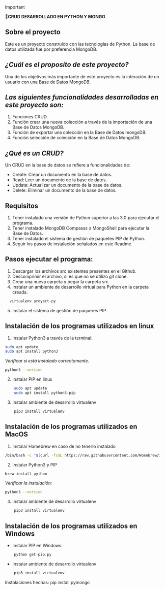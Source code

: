 > [!IMPORTANT]
> **🚀CRUD DESARROLLADO EN PYTHON Y MONGO**

## Sobre el proyecto
Este es un proyecto construído con las tecnologías de Python.
La base de datos utilizada fue por preferencia MongoDB.

## _¿Cuál es el proposito de este proyecto?_
Una de los objetivos más importante de este proyecto es la interación de un usuario con una Base de Datos MongoDB.

## _Las siguientes funcionalidades desarrolladas en este proyecto son:_
1. Funciones CRUD. 
2. Función crear una nueva colección a través de la importación de una Base de Datos MongoDB.
3. Función de exportar una colección en la Base de Datos mongoDB.
4. Función selección de colección en la Base de Datos MongoDB.

## _¿Qué es un CRUD?_
Un CRUD en la base de datos se refiere a funcionalidades de:
* Create: Crear un documento en la base de datos.
* Read: Leer un documento de la base de datos.
* Update: Actualizar un documento de la base de datos.
* Delete: Eliminar un documento de la base de datos.

## Requisitos

1. Tener instalado una versión de Python superior a las 3.0 para ejecutar el programa.
2. Tener instalado MongoDB Compasss o MongoShell para ejecutar la Base de Datos.
3. Tener instalado el sistema de gestión de paquetes PIP de Python.
4. Seguir los pasos de instalación señalados en este Readme.

## Pasos ejecutar el programa:
1. Descargar los archivos src existentes presentes en el Github.
2. Descomprimir el archivo, si es que no se utilizó git clone.
3. Crear una nueva carpeta y pegar la carpeta src.
4. Instalar un ambiente de desarrollo virtual para Python en la carpeta creada.
```sh
  virtualenv proyect-py

  ```
5. Instalar el sistema de gestión de paqueres PIP.

## Instalación de los programas utilizados en linux
1. Instalar Python3 a través de la terminal.
```sh
sudo apt update
sudo apt install python3
```
_Verificar si está instalado correctamente._
```sh
python3 --version
```
2. Instalar PIP en linux
```sh
    sudo apt update
    sudo apt install python3-pip
  ```
3. Instalar ambiente de desarrollo virtualenv
```sh
    pip3 install virtualenv
  ```
## Instalación de los programas utilizados en MacOS
1. Instalar Homebrew en caso de no tenerlo instalado
```sh
/bin/bash -c "$(curl -fsSL https://raw.githubusercontent.com/Homebrew/install/HEAD/install.sh)"

```
2. Instalar Python3 y PIP
```sh 
brew install python

```
_Verificar la instalación:_
```sh 
python3 --version

```
4. Instalar ambiente de desarrollo virtualenv
```sh
    pip3 install virtualenv
  ```

## Instalación de los programas utilizados en Windows
* Instalar PIP en Windows
```sh
    python get-pip.py
```
* Instalar ambiente de desarrollo virtualenv
```sh
    pip3 install virtualenv
  ```
Instalaciones hechas:
pip install pymongo

